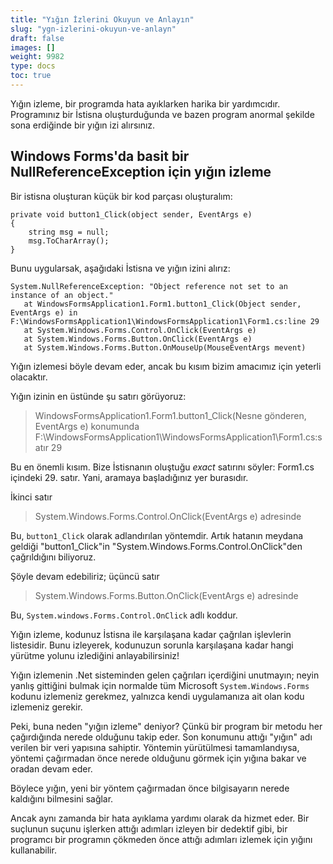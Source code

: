 ```yaml
---
title: "Yığın İzlerini Okuyun ve Anlayın"
slug: "ygn-izlerini-okuyun-ve-anlayn"
draft: false
images: []
weight: 9982
type: docs
toc: true
---
```


Yığın izleme, bir programda hata ayıklarken harika bir yardımcıdır. Programınız bir İstisna oluşturduğunda ve bazen program anormal şekilde sona erdiğinde bir yığın izi alırsınız.

## Windows Forms'da basit bir NullReferenceException için yığın izleme
Bir istisna oluşturan küçük bir kod parçası oluşturalım:

    private void button1_Click(object sender, EventArgs e)
    {
        string msg = null;
        msg.ToCharArray();
    }

Bunu uygularsak, aşağıdaki İstisna ve yığın izini alırız:

    System.NullReferenceException: "Object reference not set to an instance of an object."
       at WindowsFormsApplication1.Form1.button1_Click(Object sender, EventArgs e) in F:\WindowsFormsApplication1\WindowsFormsApplication1\Form1.cs:line 29
       at System.Windows.Forms.Control.OnClick(EventArgs e)
       at System.Windows.Forms.Button.OnClick(EventArgs e)
       at System.Windows.Forms.Button.OnMouseUp(MouseEventArgs mevent)

Yığın izlemesi böyle devam eder, ancak bu kısım bizim amacımız için yeterli olacaktır.

Yığın izinin en üstünde şu satırı görüyoruz:

> WindowsFormsApplication1.Form1.button1_Click(Nesne gönderen, EventArgs e) konumunda F:\WindowsFormsApplication1\WindowsFormsApplication1\Form1.cs:satır 29

Bu en önemli kısım. Bize İstisnanın oluştuğu _exact_ satırını söyler: Form1.cs içindeki 29. satır.
Yani, aramaya başladığınız yer burasıdır.

İkinci satır

> System.Windows.Forms.Control.OnClick(EventArgs e) adresinde

Bu, `button1_Click` olarak adlandırılan yöntemdir. Artık hatanın meydana geldiği "button1_Click"in "System.Windows.Forms.Control.OnClick"den çağrıldığını biliyoruz.

Şöyle devam edebiliriz; üçüncü satır

> System.Windows.Forms.Button.OnClick(EventArgs e) adresinde

Bu, `System.windows.Forms.Control.OnClick` adlı koddur.

Yığın izleme, kodunuz İstisna ile karşılaşana kadar çağrılan işlevlerin listesidir.
Bunu izleyerek, kodunuzun sorunla karşılaşana kadar hangi yürütme yolunu izlediğini anlayabilirsiniz!

Yığın izlemenin .Net sisteminden gelen çağrıları içerdiğini unutmayın; neyin yanlış gittiğini bulmak için normalde tüm Microsoft `System.Windows.Forms` kodunu izlemeniz gerekmez, yalnızca kendi uygulamanıza ait olan kodu izlemeniz gerekir.


Peki, buna neden "yığın izleme" deniyor?
Çünkü bir program bir metodu her çağırdığında nerede olduğunu takip eder. Son konumunu attığı "yığın" adı verilen bir veri yapısına sahiptir.
Yöntemin yürütülmesi tamamlandıysa, yöntemi çağırmadan önce nerede olduğunu görmek için yığına bakar ve oradan devam eder.

Böylece yığın, yeni bir yöntem çağırmadan önce bilgisayarın nerede kaldığını bilmesini sağlar.

Ancak aynı zamanda bir hata ayıklama yardımı olarak da hizmet eder. Bir suçlunun suçunu işlerken attığı adımları izleyen bir dedektif gibi, bir programcı bir programın çökmeden önce attığı adımları izlemek için yığını kullanabilir.





